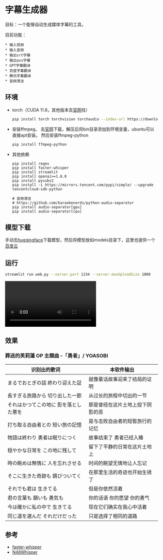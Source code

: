 # 字幕生成器

目标：一个能够自动生成媒体字幕的工具。

目前功能：

    * 输入视频
    * 输入音频
    * 输出srt字幕
    * 输出ass字幕
    * GPT字幕翻译
    * 百度字幕翻译
    * 腾讯字幕翻译
    * 音频清洁

## 环境

* torch（CUDA 11.8，其他版本去[官网](https://pytorch.org/get-started/locally/)找）
    ```bash
    pip install torch torchvision torchaudio --index-url https://download.pytorch.org/whl/cu118
    ```

* 安装ffmpeg。
    去[官网](https://ffmpeg.org/download.html#build-windows)下载，解压后将bin目录添加到环境变量，ubuntu可以直接apt安装。
    然后安装ffmpeg-python
    ```bash
    pip install ffmpeg-python
    ```

* 其他依赖
    ```
    pip install regex
    pip install faster-whisper
    pip install streamlit
    pip install openai>=1.8.0
    pip install pysubs2
    pip install -i https://mirrors.tencent.com/pypi/simple/ --upgrade tencentcloud-sdk-python

    # 音频清洁
    # https://github.com/karaokenerds/python-audio-separator
    pip install audio-separator[gpu]
    pip install audio-separator[cpu]
    ```


## 模型下载

手动去[huggingface]((https://huggingface.co/collections/guillaumekln/faster-whisper-64f9c349b3115b4f51434976))下载模型，然后将模型放如models目录下，这里也提供一个[百度云](https://pan.baidu.com/s/1rRcSRhBpizuQo20qowG2UA?pwd=kuon)


## 运行

```bash
streamlit run web.py --server.port 1234 --server.maxUploadSize 1000
```

![演示视频](./file/1.mp4)

## 效果

### 葬送的芙莉蓮 OP 主題曲 -「勇者」/ YOASOBI

|识别出的歌词|本软件输出|
|---|---|
|まるでおとぎの話 終わり迎えた証|就像童话故事迎来了结局的证明|
|長すぎる旅路から 切り出した一節|从过长的旅程中切出的一节|
|それはかつてこの地に 影を落とした悪を|那是曾经在这片土地上投下阴影的恶|
|打ち取る自由者との 短い旅の記憶 | 是与击败自由者的短暂旅行的记忆|
|物語は終わり 勇者は眠りにつく | 故事结束了 勇者已经入睡|
|穏やかな日常を この地に残して | 留下了平静的日常在这片土地上|
|時の眺めは無情に 人を忘れさせる | 时间的眺望无情地让人忘记|
|そこに生きた奇跡も 錆びついてく | 在那里生活的奇迹也开始生锈了|
|それでも君は 生きてる | 但是你依然活着|
|君の言葉も 願いも 勇気も | 你的话语 你的愿望 你的勇气|
|今は確かに私の中で 生きてる | 现在它们确实在我心中活着|
|同じ道を選んだ それだけだった | 只是选择了相同的道路|


## 参考

* [faster-whisper](https://github.com/SYSTRAN/faster-whisper)
* [N46Whisper](https://github.com/Ayanaminn/N46Whisper/blob/main/README_CN.md)